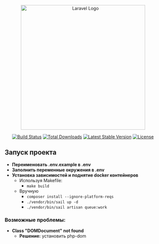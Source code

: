 <p align="center"><a href="https://laravel.com" target="_blank"><img src="https://raw.githubusercontent.com/laravel/art/master/logo-lockup/5%20SVG/2%20CMYK/1%20Full%20Color/laravel-logolockup-cmyk-red.svg" width="400" alt="Laravel Logo"></a></p>

<p align="center">
<a href="https://github.com/laravel/framework/actions"><img src="https://github.com/laravel/framework/workflows/tests/badge.svg" alt="Build Status"></a>
<a href="https://packagist.org/packages/laravel/framework"><img src="https://img.shields.io/packagist/dt/laravel/framework" alt="Total Downloads"></a>
<a href="https://packagist.org/packages/laravel/framework"><img src="https://img.shields.io/packagist/v/laravel/framework" alt="Latest Stable Version"></a>
<a href="https://packagist.org/packages/laravel/framework"><img src="https://img.shields.io/packagist/l/laravel/framework" alt="License"></a>
</p>

## Запуск проекта

- **Переименовать .env.example в .env**
- **Заполнить переменные окружения в .env**
- **Установка зависимостей и поднятие docker контейнеров**
  - Используя Makefile:
    - ```make build```
  - Вручную
    - ```composer install --ignore-platform-reqs```
    - ```./vendor/bin/sail up -d```
    - ```./vendor/bin/sail artisan queue:work```

### Возможные проблемы:
- **Class "DOMDocument" not found**
  - **Решение:** установить php-dom
